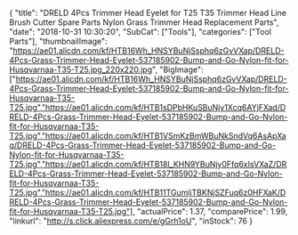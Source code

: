 {
	"title": "DRELD 4Pcs Trimmer Head Eyelet for T25 T35 Trimmer Head Line Brush Cutter Spare Parts Nylon Grass Trimmer Head Replacement Parts",
	"date": "2018-10-31 10:30:20",
	"SubCat": ["Tools"],
	"categories": ["Tool Parts"],
	"thumbnailImage": "https://ae01.alicdn.com/kf/HTB16Wh_HNSYBuNjSsphq6zGvVXap/DRELD-4Pcs-Grass-Trimmer-Head-Eyelet-537185902-Bump-and-Go-Nylon-fit-for-Husqvarnaa-T35-T25.jpg_220x220.jpg",
	"BigImage": ["https://ae01.alicdn.com/kf/HTB16Wh_HNSYBuNjSsphq6zGvVXap/DRELD-4Pcs-Grass-Trimmer-Head-Eyelet-537185902-Bump-and-Go-Nylon-fit-for-Husqvarnaa-T35-T25.jpg","https://ae01.alicdn.com/kf/HTB1sDPbHKuSBuNjy1Xcq6AYjFXad/DRELD-4Pcs-Grass-Trimmer-Head-Eyelet-537185902-Bump-and-Go-Nylon-fit-for-Husqvarnaa-T35-T25.jpg","https://ae01.alicdn.com/kf/HTB1VSmKzBmWBuNkSndVq6AsApXaq/DRELD-4Pcs-Grass-Trimmer-Head-Eyelet-537185902-Bump-and-Go-Nylon-fit-for-Husqvarnaa-T35-T25.jpg","https://ae01.alicdn.com/kf/HTB18l_KHN9YBuNjy0Ffq6xIsVXaZ/DRELD-4Pcs-Grass-Trimmer-Head-Eyelet-537185902-Bump-and-Go-Nylon-fit-for-Husqvarnaa-T35-T25.jpg","https://ae01.alicdn.com/kf/HTB11TGumljTBKNjSZFuq6z0HFXaK/DRELD-4Pcs-Grass-Trimmer-Head-Eyelet-537185902-Bump-and-Go-Nylon-fit-for-Husqvarnaa-T35-T25.jpg"],
	"actualPrice": 1.37,
	"comparePrice": 1.99,
	"linkurl": "http://s.click.aliexpress.com/e/gGrh1oU",
	"inStock": 76
}
